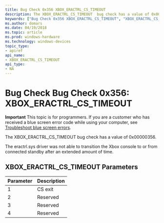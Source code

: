 ```yaml
---
title: Bug Check 0x356 XBOX_ERACTRL_CS_TIMEOUT 
description: The XBOX_ERACTRL_CS_TIMEOUT  bug check has a value of 0x00000356.
keywords: ["Bug Check 0x356 XBOX_ERACTRL_CS_TIMEOUT", "XBOX_ERACTRL_CS_TIMEOUT"]
ms.author: domars
ms.date: 04/19/2018
ms.topic: article
ms.prod: windows-hardware
ms.technology: windows-devices
topic_type:
- apiref
api_name:
- XBOX_ERACTRL_CS_TIMEOUT 
api_type:
- NA
---
```


# Bug Check Bug Check 0x356: XBOX\_ERACTRL\_CS\_TIMEOUT

**Important** This topic is for programmers. If you are a customer who has received a blue screen error code while using your computer, see [Troubleshoot blue screen errors](http://windows.microsoft.com/windows-10/troubleshoot-blue-screen-errors).

The XBOX_ERACTRL_CS_TIMEOUT  bug check has a value of 0x00000356. 

The eractrl.sys driver was not able to transition the Xbox console to or from connected standby after an extended amount of time.


## XBOX\_ERACTRL\_CS\_TIMEOUT Parameters

Parameter | Description 
|---------|--------------|
1 | CS exit
2 | Reserved
3 | Reserved
4 | Reserved


 

 




